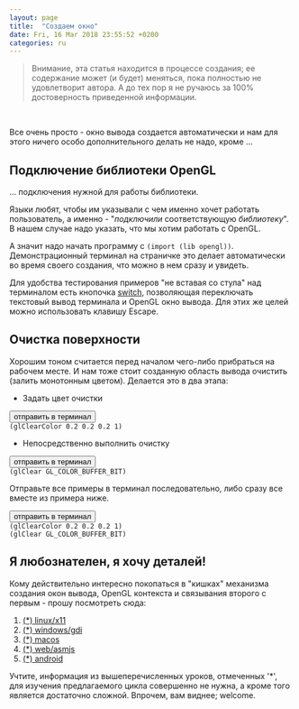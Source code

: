 ```yaml
---
layout: page
title:  "Создаем окно"
date: Fri, 16 Mar 2018 23:55:52 +0200
categories: ru
---
```


> Внимание, эта статья находится в процессе создания; ее содержание может (и будет) меняться, пока полностью не удовлетворит автора. А до тех пор я не ручаюсь за 100% достоверность приведенной информации.
</br>

Все очень просто - окно вывода создается автоматически и нам для этого ничего особо дополнительного делать не надо, кроме ...

## Подключение библиотеки OpenGL

... подключения нужной для работы библиотеки.

Языки любят, чтобы им указывали с чем именно хочет работать пользователь, а именно - "*подключили* соответствующую *библиотеку*". В нашем случае надо указать, что мы хотим работать с OpenGL.

А значит надо начать программу с `(import (lib opengl))`. Демонстрационный терминал на страничке это делает автоматически во время своего создания, что можно в нем сразу и увидеть.

Для удобства тестирования примеров "не вставая со стула" над терминалом есть кнопочка <a href="#" onclick="javascript:(function(e) {switchTerminal(e)})()">switch</a>, позволяющая переключать текстовый вывод терминала и OpenGL окно вывода. Для этих же целей можно использовать клавишу Escape.

## Очистка поверхности

Хорошим тоном считается перед началом чего-либо прибраться на рабочем месте. И нам тоже стоит созданную область вывода очистить (залить монотонным цветом). Делается это в два этапа:

* Задать цвет очистки
<pre><button class="doit" onclick="doit(line1.textContent)">отправить в терминал</button><code id="line1" data-language="ol">
(glClearColor 0.2 0.2 0.2 1)
</code></pre>

* Непосредственно выполнить очистку
<pre><button class="doit" onclick="doit(line2.textContent)">отправить в терминал</button><code id="line2" data-language="ol">
(glClear GL_COLOR_BUFFER_BIT)
</code></pre>

Отправьте все примеры в терминал последовательно, либо сразу все вместе из примера ниже.
<pre><button class="doit" onclick="doit(lines.textContent)">отправить в терминал</button><code id="lines" data-language="ol">
(glClearColor 0.2 0.2 0.2 1)
(glClear GL_COLOR_BUFFER_BIT)
</code></pre>


## Я любознателен, я хочу деталей!

Кому действительно интересно покопаться в "кишках" механизма создания окон вывода, OpenGL контекста и связывания второго с первым - прошу посмотреть сюда:

1. [(\*) linux/x11](?ru/create-window-linux-x11)
1. [(\*) windows/gdi](?ru/create-window-windows)
1. [(\*) macos](?ru/create-window-macos)
1. [(\*) web/asmjs](?ru/create-window-emscripten)
1. [(\*) android](?ru/create-window-android)

Учтите, информация из вышеперечисленных уроков, отмеченных '\*', для изучения предлагаемого цикла совершенно не нужна, а кроме того является достаточно сложной. Впрочем, вам виднее; welcome.
